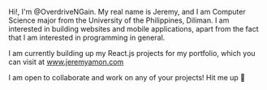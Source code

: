 
Hi!, I'm @OverdriveNGain. My real name is Jeremy, and I am Computer Science major from the University of the Philippines, Diliman. I am interested in building websites and mobile applications, apart from the fact that I am interested in programming in general.

I am currently building up my React.js projects for my portfolio, which you can visit at www.jeremyamon.com

I am open to collaborate and work on any of your projects! Hit me up 🙂
